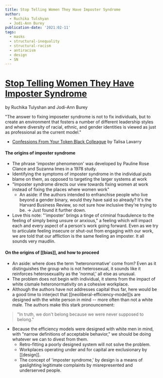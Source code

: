 ```yaml
---
title: Stop Telling Women They Have Imposter Syndrome
author:
  - Ruchika Tulshyan
  - Jodi-Ann Burey
publication-date: '2021:02-11'
tags:
  - masks
  - structural-inequality
  - structural-racism
  - antiracism
  - design
  - SN
---
```

# [Stop Telling Women They Have Imposter Syndrome](https://hbr.org/2021/02/stop-telling-women-they-have-imposter-syndrome)
 by Ruchika Tulyshan and Jodi-Ann Burey
 
 
 "The answer to fixing imposeter syndrome is not to fix individuals, but to create an environment that fosters a number of different leadership styles and where diversity of racial, ethnic, and gender identities is viewed as just as professional as the current model."
 
-  [Confessions From Your Token Black Colleague](https://yourtokenblackcolleague.com/) by Talisa Lavarry

#### The origins of imposter syndrome
- The phrase 'imposter phenomenon' was developed by Pauline Rose Clance and Suzanna Imes in a 1978 study.
- Identifying the symptoms of imposter syndrome in the individual puts blame on them, as opposed to targeting the larger systems at work
- "Imposter syndrome directs our view towards fixing women at work instead of fixing the places where women work"
	- An aside: if the authors intended to enfranchise people who live beyond a gender binary, would they have said so already? It's the Harvard Business Review, so not sure how inclusive they're trying to be. -> Just found it further down.
- Love this note: "'imposter' brings a tinge of criminal fraudulence to the feeling of simply being unsure or anxious," a feeling which will impact each and every aspect of a person's work going forward. Even as we try to articulate feeling insecure or shut-out from engaging with our work, we are told that our affliction is the same feeling an imposter. It all sounds very maudlin.
#### On the origins of [[bias]], and how to proceed
- An aside: where does the term 'heteronormative' come from? Even as it distinguishes the group who is not heterosexual, it sounds like it reinforces heterosexuality as the 'normal,' all else as unusual.
- The problem does not begin with individual, it stems from the impact of white cismale heteronormativity on a cohesive workplace.
- Although the authors have not addresses capital thus far, here would be a good time to interject that [[neoliberal-efficiency-model]]s are designed with the white person in mind -- more often than not a white male. The authors make this stark pronouncement:
>"In truth, we don't belong because we were never supposed to belong."
- Because the efficiency models were designed with white men in mind, with "narrow definitions of acceptable behavior," we should be doing whatever we can to divest from them. 
	- Retro-fitting a poorly designed system will not solve the problem. 
	- Workplaces operating under and for capital are exclusionary by [[design]].
	- The concept of 'imposter syndrome,' by design is a means of gaslighting legitimate complaints by misrepresented and underserved people.